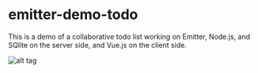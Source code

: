# emitter-demo-todo
This is a demo of a collaborative todo list working on Emitter, Node.js, and SQlite on the server side, and Vue.js on the client side.

![alt tag](emitter-demo-todo/todo.gif )



